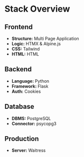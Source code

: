 # Stack Overview

## Frontend
- **Structure:** Multi Page Application
- **Logic:** HTMX & Alpine.js
- **CSS:** Tailwind
- **HTML:** HTML

## Backend
- **Language:** Python
- **Framework:** Flask
- **Auth:** Cookies

## Database
- **DBMS:** PostgreSQL
- **Connector:** psycopg3

## Production
- **Server:** Waitress